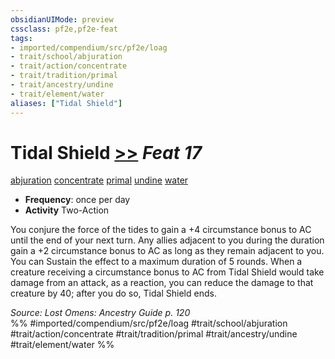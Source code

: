 ```yaml
---
obsidianUIMode: preview
cssclass: pf2e,pf2e-feat
tags:
- imported/compendium/src/pf2e/loag
- trait/school/abjuration
- trait/action/concentrate
- trait/tradition/primal
- trait/ancestry/undine
- trait/element/water
aliases: ["Tidal Shield"]
---
```

# Tidal Shield  [>>](chapter-9-playing-the-game.md#Actions "Two-Action") *Feat 17*  
[abjuration](abjuration.md)  [concentrate](concentrate.md)  [primal](primal.md)  [undine](undine-b2.md)  [water](water.md)  

- **Frequency**: once per day
- **Activity** Two-Action

You conjure the force of the tides to gain a +4 circumstance bonus to AC until the end of your next turn. Any allies adjacent to you during the duration gain a +2 circumstance bonus to AC as long as they remain adjacent to you. You can Sustain the effect to a maximum duration of 5 rounds. When a creature receiving a circumstance bonus to AC from Tidal Shield would take damage from an attack, as a reaction, you can reduce the damage to that creature by 40; after you do so, Tidal Shield ends.

*Source: Lost Omens: Ancestry Guide p. 120*  
%% #imported/compendium/src/pf2e/loag #trait/school/abjuration #trait/action/concentrate #trait/tradition/primal #trait/ancestry/undine #trait/element/water %%